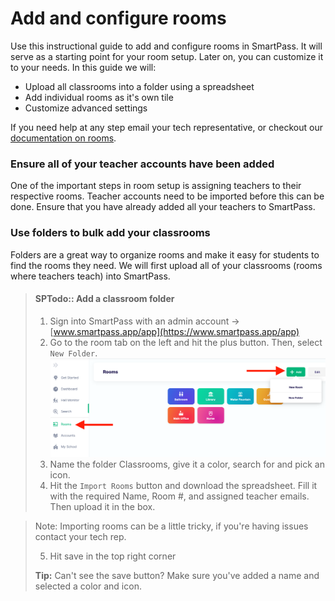 # Add and configure rooms

Use this instructional guide to add and configure rooms in SmartPass. It will serve as a starting point for your room
setup. Later on, you can customize it to your needs. In this guide we will:
- Upload all classrooms into a folder using a spreadsheet
- Add individual rooms as it's own tile
- Customize advanced settings

If you need help at any step email your tech representative, or checkout our [documentation on rooms](https://www.smartpass.app/support).

### Ensure all of your teacher accounts have been added
One of the important steps in room setup is assigning teachers to their respective rooms. Teacher accounts need to be
imported before this can be done. Ensure that you have already added all your teachers to SmartPass.

### Use folders to bulk add your classrooms
Folders are a great way to organize rooms and make it easy for students to find the rooms they need. We will first
upload all of your classrooms (rooms where teachers teach) into SmartPass.

> #### SPTodo:: Add a classroom folder
> 1. Sign into SmartPass with an admin account -> [www.smartpass.app/app](https://www.smartpass.app/app)
> 2. Go to the room tab on the left and hit the plus button. Then, select `New Folder`.
> ![image](../imgs/2020-07-14-20-53-32.png)
> 3. Name the folder Classrooms, give it a color, search for and pick an icon.
> 4. Hit the `Import Rooms` button and download the spreadsheet. Fill it with the required Name, Room #, and assigned
>    teacher emails. Then upload it in the box.

>    Note: Importing rooms can be a little tricky, if you're having issues contact your tech rep.
>
> 5. Hit save in the top right corner
> 
> **Tip:** Can't see the save button? Make sure you've added a name and selected a color and icon.